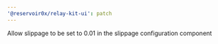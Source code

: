 ```yaml
---
'@reservoir0x/relay-kit-ui': patch
---
```


Allow slippage to be set to 0.01 in the slippage configuration component

